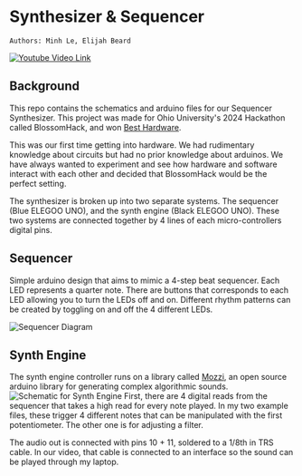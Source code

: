 # Synthesizer & Sequencer
    Authors: Minh Le, Elijah Beard
[![Youtube Video Link](https://img.youtube.com/vi/4g0i1PBkdRs/0.jpg)](https://www.youtube.com/watch?v=4g0i1PBkdRs)
## Background

This repo contains the schematics and arduino files for our Sequencer Synthesizer. This project was made for Ohio University's 2024 Hackathon called BlossomHack, and won [Best Hardware](https://devpost.com/software/step-sequencer-synthesizer).

This was our first time getting into hardware. We had rudimentary knowledge about circuits but had no prior knowledge about arduinos. We have always wanted to experiment and see how hardware and software interact with each other and decided that BlossomHack would be the perfect setting.

The synthesizer is broken up into two separate systems. The sequencer (Blue ELEGOO UNO), and the synth engine (Black ELEGOO UNO). These two systems are connected together by 4 lines of each micro-controllers digital pins. 

## Sequencer

Simple arduino design that aims to mimic a 4-step beat sequencer. Each LED represents a quarter note. There are buttons that corresponds to each LED allowing you to turn the LEDs off and on. Different rhythm patterns can be created by toggling on and off the 4 different LEDs.

![Sequencer Diagram](https://github.com/user-attachments/assets/f427b0f4-563f-4c4d-ae89-03147c2e80db)


## Synth Engine

The synth engine controller runs on a library called [Mozzi](https://sensorium.github.io/Mozzi/), an open source arduino library for generating complex algorithmic sounds.
![Schematic for Synth Engine](https://elidigitalworld.xyz/files/s2.png)
First, there are 4 digital reads from the sequencer that takes a high read for every note played. In my two example files, these trigger 4 different notes that can be manipulated with the first potentiometer. The other one is for adjusting a filter.

The audio out is connected with pins 10 + 11, soldered to a 1/8th in TRS cable. In our video, that cable is connected to an interface so the sound can be played through my laptop.

